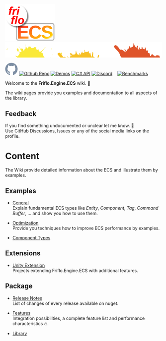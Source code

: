 [![friflo ECS](images/friflo-ECS.svg)](https://github.com/friflo/Friflo.Engine.ECS)   ![splash](images/paint-splatter.svg)

[![Github Repo](images/github-mark.svg)](https://github.com/friflo/Friflo.Engine.ECS)
[![Github Repo](https://img.shields.io/badge/Repository-grey)](https://github.com/friflo/Friflo.Engine.ECS)
[![Demos](https://img.shields.io/badge/Demos-22aa22)](https://github.com/friflo/Friflo.Engine.ECS-Demos)
[![C# API](https://img.shields.io/badge/C%23%20API-22aaaa)](https://github.com/friflo/Friflo.Engine-docs)
[![Discord](https://img.shields.io/badge/Discord-5865F2)](https://discord.gg/nFfrhgQkb8)   
[![Benchmarks](https://img.shields.io/badge/Benchmark%20🏁%20of%20C%23%20ECS%20frameworks-ffffff)](https://github.com/friflo/ECS.CSharp.Benchmark-common-use-cases)

Welcome to the **Friflo.Engine.ECS** wiki. 👋

The wiki pages provide you examples and documentation to all aspects of the library.

## Feedback

If you find something undocumented or unclear let me know. 🤔  
Use GitHub Discussions, Issues or any of the social media links on the profile.


# Content

The Wiki provide detailed information about the ECS and illustrate them by examples.

## Examples

* [General](examples/General.md)  
  Explain fundamental ECS types like *Entity*, *Component*, *Tag*, *Command Buffer*, ... and show you how to use them.

* [Optimization](examples/Optimization.md)  
  Provide you techniques how to improve ECS performance by examples.

* [Component Types](examples/Component-Types.md)


## Extensions

* [Unity Extension](extensions/Unity-extension.md)  
  Projects extending Friflo.Engine.ECS with additional features.


## Package

* [Release Notes](package/Release-Notes.md)  
  List of changes of every release available on nuget.

* [Features](package/Features.md)  
  Integration possibilities, a complete feature list and performance characteristics 🔥.

* [Library](package/Library.md)  
